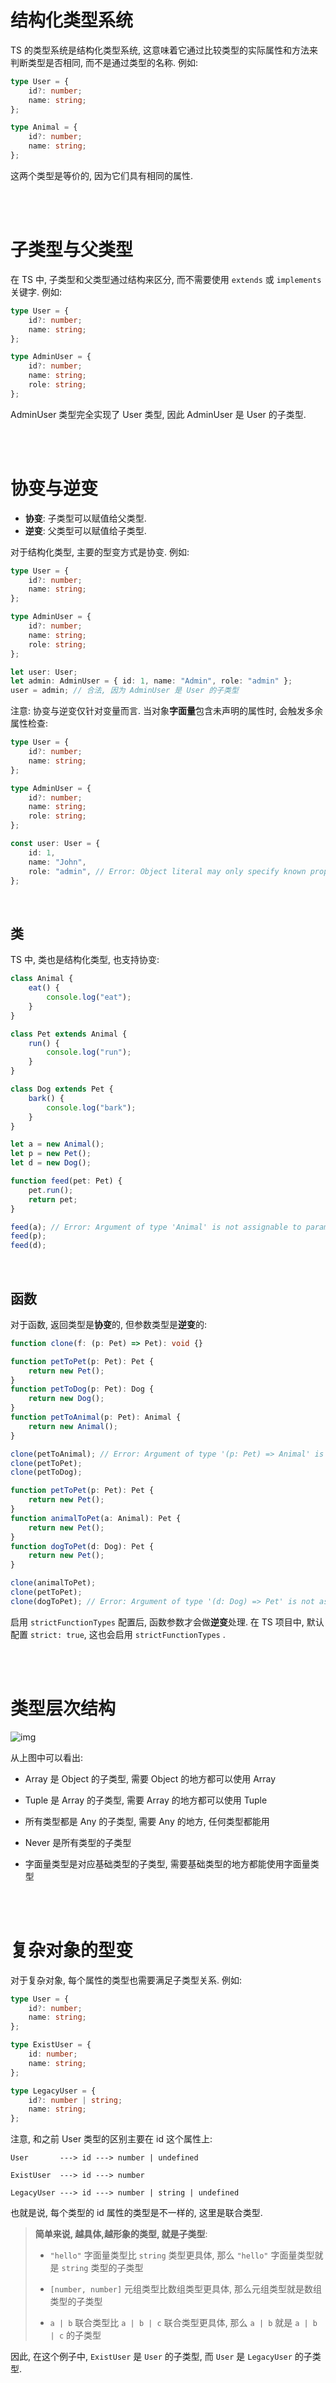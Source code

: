 # 结构化类型系统

TS 的类型系统是结构化类型系统, 这意味着它通过比较类型的实际属性和方法来判断类型是否相同, 而不是通过类型的名称. 例如:

```ts
type User = {
    id?: number;
    name: string;
};

type Animal = {
    id?: number;
    name: string;
};
```

这两个类型是等价的, 因为它们具有相同的属性.

<br><br>

# 子类型与父类型

在 TS 中, 子类型和父类型通过结构来区分, 而不需要使用 `extends` 或 `implements` 关键字. 例如:

```ts
type User = {
    id?: number;
    name: string;
};

type AdminUser = {
    id?: number;
    name: string;
    role: string;
};
```

AdminUser 类型完全实现了 User 类型, 因此 AdminUser 是 User 的子类型.

<br><br>

# 协变与逆变

-   **协变**: 子类型可以赋值给父类型.
-   **逆变**: 父类型可以赋值给子类型.

对于结构化类型, 主要的型变方式是协变. 例如:

```ts
type User = {
    id?: number;
    name: string;
};

type AdminUser = {
    id?: number;
    name: string;
    role: string;
};

let user: User;
let admin: AdminUser = { id: 1, name: "Admin", role: "admin" };
user = admin; // 合法, 因为 AdminUser 是 User 的子类型
```

注意: 协变与逆变仅针对变量而言. 当对象**字面量**包含未声明的属性时, 会触发多余属性检查:

```ts
type User = {
    id?: number;
    name: string;
};

type AdminUser = {
    id?: number;
    name: string;
    role: string;
};

const user: User = {
    id: 1,
    name: "John",
    role: "admin", // Error: Object literal may only specify known properties, and 'role' does not exist in type 'User'.
};
```

<br>

## 类

TS 中, 类也是结构化类型, 也支持协变:

```ts
class Animal {
    eat() {
        console.log("eat");
    }
}

class Pet extends Animal {
    run() {
        console.log("run");
    }
}

class Dog extends Pet {
    bark() {
        console.log("bark");
    }
}

let a = new Animal();
let p = new Pet();
let d = new Dog();

function feed(pet: Pet) {
    pet.run();
    return pet;
}

feed(a); // Error: Argument of type 'Animal' is not assignable to parameter of type 'Pet'.
feed(p);
feed(d);
```

<br>

## 函数

对于函数, 返回类型是**协变**的, 但参数类型是**逆变**的:

```ts
function clone(f: (p: Pet) => Pet): void {}

function petToPet(p: Pet): Pet {
    return new Pet();
}
function petToDog(p: Pet): Dog {
    return new Dog();
}
function petToAnimal(p: Pet): Animal {
    return new Animal();
}

clone(petToAnimal); // Error: Argument of type '(p: Pet) => Animal' is not assignable to parameter of type '(p: Pet) => Pet'.
clone(petToPet);
clone(petToDog);
```

```ts
function petToPet(p: Pet): Pet {
    return new Pet();
}
function animalToPet(a: Animal): Pet {
    return new Pet();
}
function dogToPet(d: Dog): Pet {
    return new Pet();
}

clone(animalToPet);
clone(petToPet);
clone(dogToPet); // Error: Argument of type '(d: Dog) => Pet' is not assignable to parameter of type '(p: Pet) => Pet'.
```

启用 `strictFunctionTypes` 配置后, 函数参数才会做**逆变**处理. 在 TS 项目中, 默认配置 `strict: true`, 这也会启用 `strictFunctionTypes` .

<br><br>

# 类型层次结构

![img](./picture/image-20240226103220252.png)

从上图中可以看出:

-   Array 是 Object 的子类型, 需要 Object 的地方都可以使用 Array

-   Tuple 是 Array 的子类型, 需要 Array 的地方都可以使用 Tuple

-   所有类型都是 Any 的子类型, 需要 Any 的地方, 任何类型都能用

-   Never 是所有类型的子类型

-   字面量类型是对应基础类型的子类型, 需要基础类型的地方都能使用字面量类型

<br><br>

# 复杂对象的型变

对于复杂对象, 每个属性的类型也需要满足子类型关系. 例如:

```ts
type User = {
    id?: number;
    name: string;
};

type ExistUser = {
    id: number;
    name: string;
};

type LegacyUser = {
    id?: number | string;
    name: string;
};
```

注意, 和之前 User 类型的区别主要在 id 这个属性上:

```
User       ---> id ---> number | undefined

ExistUser  ---> id ---> number

LegacyUser ---> id ---> number | string | undefined
```

也就是说, 每个类型的 id 属性的类型是不一样的, 这里是联合类型.

> **简单来说, 越具体,越形象的类型, 就是子类型**:
>
> -   `"hello"` 字面量类型比 `string` 类型更具体, 那么 `"hello"` 字面量类型就是 `string` 类型的子类型
>
> -   `[number, number]` 元组类型比数组类型更具体, 那么元组类型就是数组类型的子类型
>
> -   `a | b` 联合类型比 `a | b | c` 联合类型更具体, 那么 `a | b` 就是 `a | b | c` 的子类型

因此, 在这个例子中, `ExistUser` 是 `User` 的子类型, 而 `User` 是 `LegacyUser` 的子类型.

<br>
